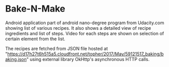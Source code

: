 # Bake-N-Make

Android application part of android nano-degree program from Udacity.com showing list of various recipes. It also shows a detailed
view of recipe ingredients and list of steps. Video for each steps are shown on selection of certain element from the list.

The recipes are fetched from JSON file hosted at "https://d17h27t6h515a5.cloudfront.net/topher/2017/May/59121517_baking/baking.json"
using external library OkHttp's asynchronous HTTP calls.
